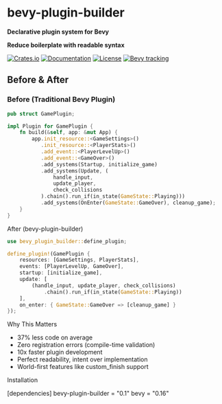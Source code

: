# bevy-plugin-builder

 **Declarative plugin system for Bevy**
 
 **Reduce boilerplate with readable syntax**

 [![Crates.io](https://img.shields.io/crates/v/bevy-plugin-builder.svg)](https://crates.io/crates/bevy-plugin-builder)
 [![Documentation](https://docs.rs/bevy-plugin-builder/badge.svg)](https://docs.rs/bevy-plugin-builder)
 [![License](https://img.shields.io/badge/license-MIT%2FApache--2.0-blue.svg)](https://github.com/noahsabaj/bevy-plugin-builder)
 [![Bevy 
 tracking](https://img.shields.io/badge/Bevy%20tracking-released%20version-lightblue)](https://bevyengine.org/learn/quick-start/plugin-development/)

 ## Before & After

 ### Before (Traditional Bevy Plugin)
 ```rust
 pub struct GamePlugin;

 impl Plugin for GamePlugin {
     fn build(&self, app: &mut App) {
         app.init_resource::<GameSettings>()
            .init_resource::<PlayerStats>()
            .add_event::<PlayerLevelUp>()
            .add_event::<GameOver>()
            .add_systems(Startup, initialize_game)
            .add_systems(Update, (
                handle_input,
                update_player,
                check_collisions
            ).chain().run_if(in_state(GameState::Playing)))
            .add_systems(OnEnter(GameState::GameOver), cleanup_game);
     }
 }
 ```
 After (bevy-plugin-builder)
 ```rust
 use bevy_plugin_builder::define_plugin;

 define_plugin!(GamePlugin {
     resources: [GameSettings, PlayerStats],
     events: [PlayerLevelUp, GameOver],
     startup: [initialize_game],
     update: [
         (handle_input, update_player, check_collisions)
             .chain().run_if(in_state(GameState::Playing))
     ],
     on_enter: { GameState::GameOver => [cleanup_game] }
 });
 ```

 Why This Matters

 - 37% less code on average
 - Zero registration errors (compile-time validation)
 - 10x faster plugin development
 - Perfect readability, intent over implementation
 - World-first features like custom_finish support

 Installation

 [dependencies]
 bevy-plugin-builder = "0.1"
 bevy = "0.16"
